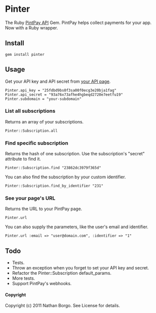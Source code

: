 # Pinter

The Ruby [PintPay API](https://www.pintpay.com/api_docs) Gem. PintPay helps collect payments for your app. Now with a Ruby wrapper.

## Install

    gem install pinter

## Usage

Get your API key and API secret from [your API page](https://www.pintpay.com/api_docs).

    Pinter.api_key = "25fdbd9bs0f3sa00f0ecg3e20bja1fag"
    Pinter.api_secret = "93a76x73afhe4hgbeqd2720e7eetfu19"
    Pinter.subdomain = "your-subdomain"

### List all subscriptions

Returns an array of your subscriptions.

    Pinter::Subscription.all

### Find specific subscription

Returns the hash of one subscription. Use the subscription's "secret" attribute to find it.

    Pinter::Subscription.find "23862dc3979f365d"

You can also find the subscription by your custom identifier.

    Pinter::Subscription.find_by_identifier "231"

### See your page's URL

Returns the URL to your PintPay page.

    Pinter.url

You can also supply the parameters, like the user's email and identifier.

    Pinter.url :email => "user@domain.com", :identifier => "1"

## Todo

*   Tests.
*   Throw an exception when you forget to set your API key and secret.
*   Refactor the Pinter::Subscription default_params.
*   More tests.
*   Support PintPay's webhooks.

#### Copyright

Copyright (c) 2011 Nathan Borgo. See License for details.